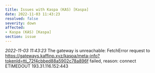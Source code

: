 ```yaml
---
title: Issues with Kaspa (KAS) [Kaspa]
date: 2022-11-03 11:43:23
resolved: false
severity: down
affected:
- Kaspa (KAS) [Kaspa]
section: issue
---
```


*2022-11-03 11:43:23* The gateway is unreachable: FetchError request to https://gateways.kaffinp.xyz/kaspa/meta-info?tokenId=tti_72f4cbbed88a5902c78a896f failed, reason: connect ETIMEDOUT 193.31.116.152:443